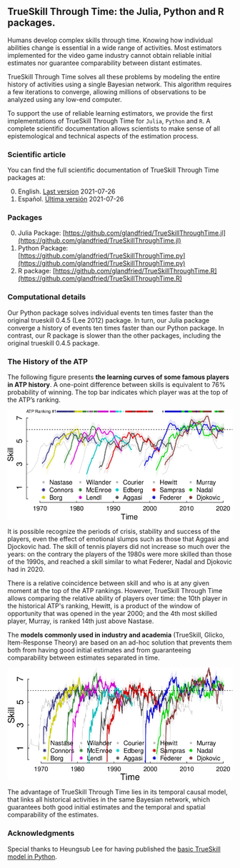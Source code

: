 ## TrueSkill Through Time: the Julia, Python and R packages.

Humans develop complex skills through time.
Knowing how individual abilities change is essential in a wide range of activities.
Most estimators implemented for the video game industry cannot obtain reliable initial estimates nor guarantee comparability between distant estimates.

TrueSkill Through Time solves all these problems by modeling the entire history of activities using a single Bayesian network.
This algorithm requires a few iterations to converge, allowing millions of observations to be analyzed using any low-end computer.

To support the use of reliable learning estimators, we provide the first implementations of TrueSkill Through Time for  `Julia`, `Python` and `R`.
A complete scientific documentation allows scientists to make sense of all epistemological and technical aspects of the estimation process.

### Scientific article

You can find the full scientific documentation of TrueSkill Through Time packages at:

0.  English. [Last version](https://github.com/glandfried/TrueSkillThroughTime/releases/download/doc/landfried-learning.pdf) 2021-07-26
0.  Español. [Última versión](https://github.com/glandfried/TrueSkillThroughTime/releases/download/doc/landfried-aprendizaje.pdf) 2021-07-26

### Packages

0. Julia Package: [https://github.com/glandfried/TrueSkillThroughTime.jl](https://github.com/glandfried/TrueSkillThroughTime.jl)
0. Python Package: [https://github.com/glandfried/TrueSkillThroughTime.py](https://github.com/glandfried/TrueSkillThroughTime.py)
0. R package: [https://github.com/glandfried/TrueSkillThroughTime.R](https://github.com/glandfried/TrueSkillThroughTime.R)

### Computational details

Our Python package solves individual events ten times faster than the original trueskill 0.4.5 (Lee 2012) package.
In turn, our Julia package converge a history of events ten times faster than our Python package.
In contrast, our R package is slower than the other packages, including the original trueskill 0.4.5
package.

### The History of the ATP

The following figure presents **the learning curves of some famous players in ATP history**.
A one-point difference between skills is equivalent to 76% probability of winning.
The top bar indicates which player was at the top of the ATP’s ranking.

![atp](static/atp.png)

It is possible recognize the periods of crisis, stability and success of the players, even the effect of emotional slumps such as those that Aggasi and Djockovic had.
The skill of tennis players did not increase so much over the years: on the contrary the players of the 1980s were more skilled than those of the 1990s, and reached a skill similar to what Federer, Nadal and Djokovic had in 2020.

There is a relative coincidence between skill and who is at any given moment at the top of the ATP rankings.
However, TrueSkill Through Time allows comparing the relative ability of players over time: the 10th player in the historical ATP's ranking, Hewitt, is a product of the window of opportunity that was opened in the year 2000; and the 4th most skilled player, Murray, is ranked 14th just above Nastase.

The **models commonly used in industry and academia** (TrueSkill, Glicko, Item-Response Theory) are based on an ad-hoc solution that prevents them both from having good initial estimates and from guaranteeing comparability between estimates separated in time.

![atp](static/atp_trueskill.png)

The advantage of TrueSkill Through Time lies in its temporal causal model, that links all historical activities in the same Bayesian network, which guarantees both good initial estimates and the temporal and spatial comparability of the estimates.

### Acknowledgments

Special thanks to Heungsub Lee for having published the [basic TrueSkill model in Python](https://github.com/sublee/trueskill).
